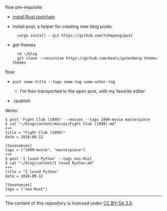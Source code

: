 flow pre-requisite:

- [install Rust toolchain]

- install post, a helper for creating new blog posts:

        cargo install --git https://github.com/tshepang/post

- get themes

        cd ~/blog
        git clone --recursive https://github.com/Keats/gutenberg-themes themes

flow:

- `post some-title --tags some-tag some-other-tag`

  + I'm then transported to the open post, with my favorite editor

- ./publish

demo:
```
$ post 'Fight Club (1999)' --movies --tags 1999-movie masterpiece
$ cat "~/blog/content/movies/Fight Club (1999).md"
+++
title = "Fight Club (1999)"
date = 2018-09-12

[taxonomies]
tags = ["1999-movie", "masterpiece"]
+++
$ post 'I loved Python' --tags non-Rust
$ cat "~/blog/content/I loved Python.md"
+++
title = "I loved Python"
date = 2018-09-12

[taxonomies]
tags = ["non-Rust"]
```
---

The content of this repository is licensed under [CC BY-SA 3.0].

  [install Rust toolchain]: https://rust-lang.org/install
  [CC BY-SA 3.0]: http://creativecommons.org/licenses/by-sa/3.0

